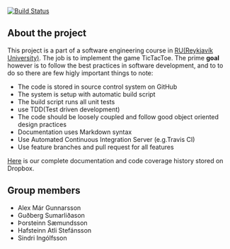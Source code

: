 [![Build Status](https://travis-ci.org/titanicfloatnone/ticTac.svg?branch=master)](https://travis-ci.org/titanicfloatnone/ticTac)

## About the project
This project is a part of a software engineering course in [RU(Reykjavík University)](https://www.ru.is/). The job is to implement the game TicTacToe.
The prime **goal** however is to follow the best practices in software development, and to to do so there are few higly important things to note:


* The code is stored in source control system on GitHub
* The system is setup with automatic build script
* The build script runs all unit tests
* use TDD(Test driven development)
* The code should be loosely coupled and follow good object oriented
design practices
* Documentation uses Markdown syntax
* Use Automated Continuous Integration Server (e.g.Travis CI)
* Use feature branches and pull request for all features

[Here](https://www.dropbox.com/home/Apps/Docs_late_term_assignment) is our complete documentation and code coverage history stored on Dropbox.

## Group members
* Alex Már Gunnarsson
* Guðberg Sumarliðason
* Þorsteinn Sæmundsson
* Hafsteinn Atli Stefánsson
* Sindri Ingólfsson
